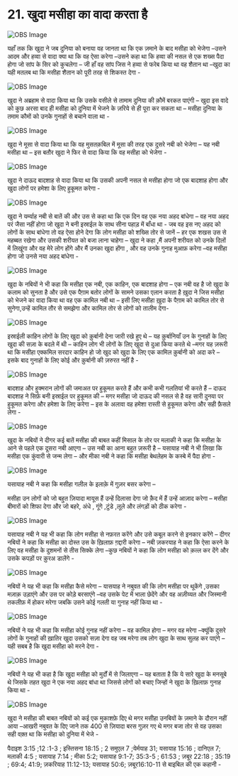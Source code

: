 # 21. खुदा मसीहा का वादा करता है 

![OBS Image](https://cdn.door43.org/obs/jpg/360px/obs-en-21-01.jpg)

यहाँ तक कि खुदा ने जब दुनिया को बनाया वह जानता था कि एक ज़माने के बाद मसीहा को भेजेगा –उसने आदम और हव्वा से वादा क्या था कि वह ऐसा करेगा –उसने कहा था कि हव्वा की नसल से एक शख्स पैदा होगा जो सांप के सिर को कुचलेगा – जी हाँ वह सांप जिस ने हव्वा से फरेब किया था वह शैतान था –खुदा का यही मतलब था कि मसीहा शैतान को पूरी तरह से शिकस्त देगा - 

![OBS Image](https://cdn.door43.org/obs/jpg/360px/obs-en-21-02.jpg)

खुदा ने अब्रहाम से वादा किया था कि उसके वसीले से तामाम दुनिया की क़ौमें बरकत पाएंगी – खुदा इस वादे को कुछ अरसा बाद ही मसीहा को दुनिया में भेजने के ज़रिये से ही पूरा कर सकता था – मसीहा दुनिया के तमाम कौमों को उनके गुनाहों से बचाने वाला था -  

![OBS Image](https://cdn.door43.org/obs/jpg/360px/obs-en-21-03.jpg)

खुदा ने मूसा से वादा किया था कि वह मुसतक़बिल में मूसा की तरह एक दुसरे नबी को भेजेगा – यह नबी मसीहा था – इस बतौर खुदा ने फिर से वादा किया कि वह मसीहा को भेजेगा - 

![OBS Image](https://cdn.door43.org/obs/jpg/360px/obs-en-21-04.jpg)

खुदा ने दाऊद बादशाह से वादा किया था कि उसकी अपनी नसल से मसीहा होगा जो एक बादशाह होगा और खुदा लोगों पर हमेशा के लिए हुकूमत करेगा -

![OBS Image](https://cdn.door43.org/obs/jpg/360px/obs-en-21-05.jpg)

खुदा ने यर्म्याह नबी से बातें की और उस से कहा था कि एक दिन वह एक नया अहद बांधेगा – वह नया अहद परं जैसा नहीं होगा जो खुदा ने बनी इस्राईल के साथ सीना पहाड़ में बाँधा था - जब वह इस नए अहद को लोगों के साथ बांधेगा तो वह ऐसा होने देगा कि लोग मसीहा को शख्सि तोर से जानें – हर एक शखस उस से महब्बत रखेगा और उसकी शरीयत को बजा लाना चाहेगा – खुदा ने कहा ,मैं अपनी शरीयत को उनके दिलों में लिखूंगा और वह मेरे लोग होंगे और मैं उनका खुदा होंगा , और वह उनके गुनाह मुआफ़ करेगा –वह मसीहा होगा जो उनसे नया अहद बांधेगा -    

![OBS Image](https://cdn.door43.org/obs/jpg/360px/obs-en-21-06.jpg)

खुदा के नबियों ने भी कहा कि मसीहा एक नबी, एक काहिन, एक बादशाह होगा – एक नबी वह है जो खुदा के कलाम को सुनता है और उसे एक पैग़ाम बतोर लोगों के सामने उसका एलान करता है ख़ुदा ने जिस मसीहा को भेजने का वादा किया था वह एक कामिल नबी था – इसी लिए मसीहा ख़ुदा के पैग़ाम को कामिल तोर से सुनेगा,उन्हें कामिल तौर से समझेगा और कामिल तोर से लोगों को तालीम देगा-   

![OBS Image](https://cdn.door43.org/obs/jpg/360px/obs-en-21-07.jpg)

इस्राईली काहिन लोगों के लिए खुदा को क़ुर्बानी देना जारी रखे हुए थे – यह क़ुर्बानियाँ उन के गुनाहों के लिए खुदा की सज़ा के बदले में थी – काहिन लोग भी लोगों के लिए खुदा से दुआ किया करते थे –मगर यह ज़रूरी था कि मसीहा एक्कमिल सरदार काहिन हो जो खुद को खुदा के लिए एक कामिल क़ुर्बानी को अदा करे – इसके बाद गुनाहों के लिए कोई और क़ुर्बानी की ज़रुरत नहीं है -   

![OBS Image](https://cdn.door43.org/obs/jpg/360px/obs-en-21-08.jpg)

बादशाह और हुक्मरान लोगों की जमाअत पर हुकूमत करते हैं और कभी कभी गलतियां भी करते हैं – दाऊद बादशाह ने सिर्फ़ बनी इस्राईल पर हुकूमत की – मगर मसीहा जो दाऊद की नसल से है वह सारी दुनया पर हुकूमत करेगा और हमेशा के लिए करेगा – इस के अलावा वह हमेशा रास्ती से हुकूमत करेगा और सही फ़ैसले लेगा -

![OBS Image](https://cdn.door43.org/obs/jpg/360px/obs-en-21-09.jpg)

खुदा के नबियों ने दीगर कई बातें मसीहा की बाबत कहीं मिसाल के तोर पर मलाकी ने कहा कि मसीहा के आने से पहले एक दूसरा नबी आएगा – उस नबी का आना बहुत ज़रूरी है – यसायाह नबी ने भी लिखा कि मसीहा एक कुंवारी से जन्म लेगा – और मीका नबी ने कहा कि मसीहा बेथलेहम के कस्बे में पैदा होगा -   

![OBS Image](https://cdn.door43.org/obs/jpg/360px/obs-en-21-10.jpg)

यसायाह नबी ने कहा कि मसीहा गलील के इलाक़े में गुज़र बसर करेगा – 

मसीहा उन लोगों को जो बहुत ज़ियादा मायूस हैं उन्हें दिलासा देगा जो क़ैद में हैं उन्हें आज़ाद करेगा – मसीहा बीमारों को शिफा देगा और जो बहरे, अंधे , गूंगे ,टुंडे ,लूले और लंगड़ों को ठीक करेगा -

![OBS Image](https://cdn.door43.org/obs/jpg/360px/obs-en-21-11.jpg)

यसायाह नबी ने यह भी कहा कि लोग मसीहा से नफ़रत करेंगे और उसे कबूल करने से इनकार करेंगे – दीगर नबियों ने कहा कि मसीहा का दोस्त उस के ख़िलाफ़      ग़द्दारी करेगा – नबी ज़करयाह  ने कहा कि ऐसा करने के लिए वह मसीहा के दुशमनों से तीस सिक्के लेगा –कुछ नबियों ने कहा कि लोग मसीहा को क़त्ल कर देंगे और उसके कपड़ों पर क़ुरअ  डालेंगे -

![OBS Image](https://cdn.door43.org/obs/jpg/360px/obs-en-21-12.jpg)

नबियों ने यह भी कहा कि मसीहा कैसे मरेगा – यासयाह ने नबुवत की कि लोग मसीहा पर थूकेंगे ,उसका मज़ाक़ उड़ाएंगे और उस पर कोड़े बरसाएंगे –वह उसके पेट में भाला छेदेंगे और वह अज़ीय्यत और जिस्मानी तकलीफ़ में होकर मरेगा जबकि उसने कोई गलती या गुनाह नहीं किया  था  -  

![OBS Image](https://cdn.door43.org/obs/jpg/360px/obs-en-21-13.jpg)

नबियों ने यह भी कहा कि मसीहा कोई गुनाह नहीं करेगा – वह कामिल होगा – मगर वह मरेगा –क्यूंकि दुसरे लोगों के गुनाहों की ख़ातिर खुदा उसको सज़ा देगा वह जब मरेगा तब लोग खुदा के साथ सुलह कर पाएंगे –यही सबब है कि खुदा मसीहा को मरने देगा -

![OBS Image](https://cdn.door43.org/obs/jpg/360px/obs-en-21-14.jpg)

नबियों ने यह भी कहा है कि खुदा मसीहा को मुर्दों में से जिलाएगा – यह बताता है कि ये सारे खुदा के मनसूबे थे जिसके तहत खुदा ने एक नया अहद बांधा था जिससे लोगों को बचाए जिन्हों ने खुदा के ख़िलाफ़ गुनाह किया था -   

![OBS Image](https://cdn.door43.org/obs/jpg/360px/obs-en-21-15.jpg)

खुदा ने मसीहा की बाबत नबियों को कई एक मुकाशफ़े दिए थे मगर मसीहा उनबियों के ज़माने के दौरान नहीं आया –आखरी नबुवत के दिए जाने तक 400 से ज़ियादा बरस गुज़र गए थे मगर बजा तोर से वह उसका सही वक़्त था कि मसीहा को दुनिया में भेजे -     

पैदाइश 3:15 ;12 :1-3 ; इस्तिसना 18:15 ; 2 समुएल 7 ;येर्मयाह 31; यसायाह 15:16 ; दानिएल 7; मलाकी 4:5 ; यसायाह 7:14 ; मीका 5:2; यसायाह 9:1-7; 35:3-5 ; 61:53 ; ज़बूर 22:18 ; 35:19 ; 69:4; 41:9; ज़करियाह 11:12-13; यसायाह 50:6; ज़बूर16:10-11 से बाइबिल की एक कहानी -           

